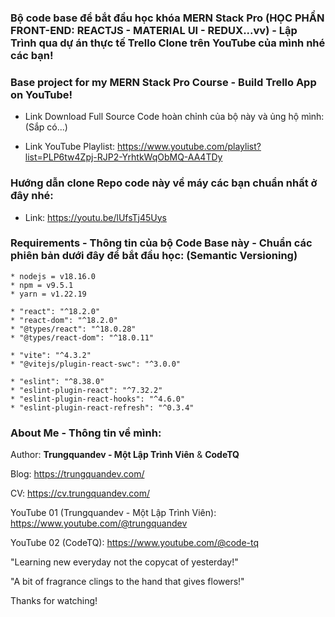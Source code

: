 ### Bộ code base để bắt đầu học khóa MERN Stack Pro (HỌC PHẦN FRONT-END: REACTJS - MATERIAL UI - REDUX...vv) - Lập Trình qua dự án thực tế Trello Clone trên YouTube của mình nhé các bạn!
### Base project for my MERN Stack Pro Course - Build Trello App on YouTube!

- Link Download Full Source Code hoàn chỉnh của bộ này và ủng hộ mình: (Sắp có...)

- Link YouTube Playlist: https://www.youtube.com/playlist?list=PLP6tw4Zpj-RJP2-YrhtkWqObMQ-AA4TDy

### Hướng dẫn clone Repo code này về máy các bạn chuẩn nhất ở đây nhé:

- Link: https://youtu.be/lUfsTj45Uys

### Requirements - Thông tin của bộ Code Base này - Chuẩn các phiên bản dưới đây để bắt đầu học: (Semantic Versioning)

```
* nodejs = v18.16.0
* npm = v9.5.1
* yarn = v1.22.19

* "react": "^18.2.0"
* "react-dom": "^18.2.0"
* "@types/react": "^18.0.28"
* "@types/react-dom": "^18.0.11"

* "vite": "^4.3.2"
* "@vitejs/plugin-react-swc": "^3.0.0"

* "eslint": "^8.38.0"
* "eslint-plugin-react": "^7.32.2"
* "eslint-plugin-react-hooks": "^4.6.0"
* "eslint-plugin-react-refresh": "^0.3.4"
```

### About Me - Thông tin về mình:

Author: **Trungquandev - Một Lập Trình Viên** & **CodeTQ**

Blog: https://trungquandev.com/

CV: https://cv.trungquandev.com/

YouTube 01 (Trungquandev - Một Lập Trình Viên): https://www.youtube.com/@trungquandev

YouTube 02 (CodeTQ): https://www.youtube.com/@code-tq

"Learning new everyday not the copycat of yesterday!"

"A bit of fragrance clings to the hand that gives flowers!"

Thanks for watching!
